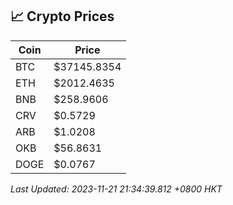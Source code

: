 ## 📈 Crypto Prices

| Coin | Price |
| ---- | ----- |
| BTC | $37145.8354 |
| ETH | $2012.4635 |
| BNB | $258.9606 |
| CRV | $0.5729 |
| ARB | $1.0208 |
| OKB | $56.8631 |
| DOGE | $0.0767 |

_Last Updated: 2023-11-21 21:34:39.812 +0800 HKT_